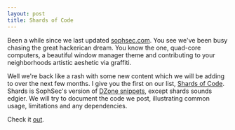 ```yaml
---
layout: post
title: Shards of Code
---
```


Been a while since we last updated [sophsec.com](/). You see we've been busy 
chasing the great hackerican dream. You know the one, quad-core computers,
a beautiful window manager theme and contributing to your neighborhoods
artistic aeshetic via graffiti.

Well we're back like a rash with some new content which we will be adding to over the next few months. I give you the first on our list,
[Shards of Code](http://github.com/sophsec/shards/). Shards is SophSec's
version of [DZone snippets](http://snippets.dzone.com/), except shards
sounds edgier. We will try to document the code we post, illustrating
common usage, limitations and any dependencies. 

Check it [out](http://github.com/sophsec/shards/).
